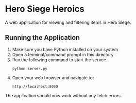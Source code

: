 # Hero Siege Heroics

A web application for viewing and filtering items in Hero Siege.

## Running the Application

1. Make sure you have Python installed on your system
2. Open a terminal/command prompt in this directory
3. Run the following command to start the server:
   ```
   python server.py
   ```
4. Open your web browser and navigate to:
   ```
   http://localhost:8000
   ```

The application should now work without any fetch errors. 